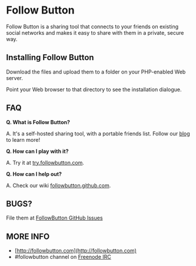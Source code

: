 Follow Button
=============================================================
Follow Button is a sharing tool that connects to your friends on existing social networks and makes it easy to share with them in a private, secure way.



Installing Follow Button
-------------------------------------------------------------
Download the files and upload them to a folder on your PHP-enabled Web server.

Point your Web browser to that directory to see the installation dialogue.




FAQ
---

**Q. What is Follow Button?** 

A. It's a self-hosted sharing tool, with a portable friends list. Follow our [blog](http://blog.followbutton.com) to learn more!

**Q. How can I play with it?**

A. Try it at [try.followbutton.com](http://try.followbutton.com).

**Q. How can I help out?**

A. Check our wiki [followbutton.github.com](http://followbutton.github.com).


BUGS?
-----
File them at [FollowButton GitHub Issues](https://github.com/voitto/FollowButton/issues)

MORE INFO
----------
- [http://followbutton.com](http://followbutton.com)
- #followbutton channel on [Freenode IRC](http://freenode.net/)

